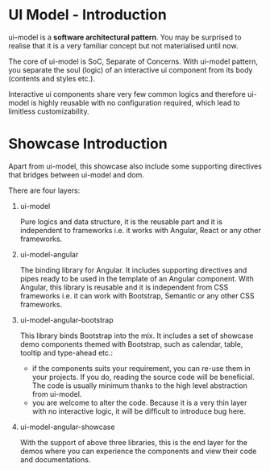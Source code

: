 # UI Model - Introduction

ui-model is a **software architectural pattern**. You may be surprised to realise that it is a very familiar concept but not materialised until now. 

The core of ui-model is SoC, Separate of Concerns. With ui-model pattern, you separate the soul (logic) of an interactive ui component from its body (contents and styles etc.). 

Interactive ui components share very few common logics and therefore ui-model is highly reusable with no configuration required, which lead to limitless customizability. 

# Showcase Introduction

Apart from ui-model, this showcase also include some supporting directives that bridges between ui-model and dom.

There are four layers: 

1. ui-model

    Pure logics and data structure, it is the reusable part and it is independent to frameworks i.e. it works with Angular, React or any other frameworks. 
    
1. ui-model-angular

    The binding library for Angular. It includes supporting directives and pipes ready to be used in the template of an Angular component. With Angular, this library is reusable and it is independent from CSS frameworks i.e. it can work with Bootstrap, Semantic or any other CSS frameworks. 
        
1. ui-model-angular-bootstrap

    This library binds Bootstrap into the mix. It includes a set of showcase demo components themed with Bootstrap, such as calendar, table, tooltip and type-ahead etc.:  
    
    - if the components suits your requirement, you can re-use them in your projects. If you do, reading the source code will be beneficial. The code is usually minimum thanks to the high level abstraction from ui-model. 
    - you are welcome to alter the code. Because it is a very thin layer with no interactive logic, it will be difficult to introduce bug here.

1. ui-model-angular-showcase

    With the support of above three libraries, this is the end layer for the demos where you can experience the components and view their code and documentations.
